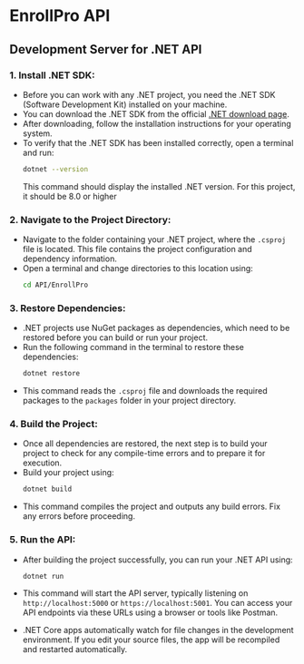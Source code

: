 # EnrollPro API
## Development Server for .NET API

### 1. Install .NET SDK:
- Before you can work with any .NET project, you need the .NET SDK (Software Development Kit) installed on your machine.
- You can download the .NET SDK from the official [.NET download page](https://dotnet.microsoft.com/download).
- After downloading, follow the installation instructions for your operating system.
- To verify that the .NET SDK has been installed correctly, open a terminal and run:
  ```bash
  dotnet --version
  ```
  This command should display the installed .NET version. For this project, it should be 8.0 or higher

### 2. Navigate to the Project Directory:
- Navigate to the folder containing your .NET project, where the `.csproj` file is located. This file contains the project configuration and dependency information.
- Open a terminal and change directories to this location using:
  ```bash
  cd API/EnrollPro
  ```

### 3. Restore Dependencies:
- .NET projects use NuGet packages as dependencies, which need to be restored before you can build or run your project.
- Run the following command in the terminal to restore these dependencies:
  ```bash
  dotnet restore
  ```
- This command reads the `.csproj` file and downloads the required packages to the `packages` folder in your project directory.

### 4. Build the Project:
- Once all dependencies are restored, the next step is to build your project to check for any compile-time errors and to prepare it for execution.
- Build your project using:
  ```bash
  dotnet build
  ```
- This command compiles the project and outputs any build errors. Fix any errors before proceeding.

### 5. Run the API:
- After building the project successfully, you can run your .NET API using:
  ```bash
  dotnet run
  ```
- This command will start the API server, typically listening on `http://localhost:5000` or `https://localhost:5001`. You can access your API endpoints via these URLs using a browser or tools like Postman.

- .NET Core apps automatically watch for file changes in the development environment. If you edit your source files, the app will be recompiled and restarted automatically.